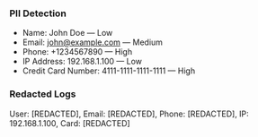 ### PII Detection
- Name: John Doe — Low
- Email: john@example.com — Medium
- Phone: +1234567890 — High
- IP Address: 192.168.1.100 — Low
- Credit Card Number: 4111-1111-1111-1111 — High

### Redacted Logs
User: [REDACTED], Email: [REDACTED], Phone: [REDACTED], IP: 192.168.1.100, Card: [REDACTED]